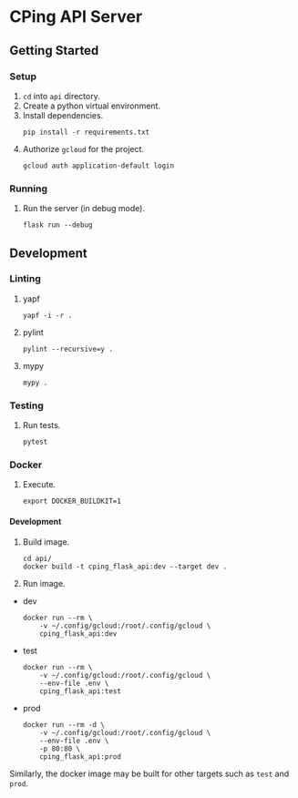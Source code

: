 # CPing API Server

## Getting Started

### Setup
1. `cd` into `api` directory.
2. Create a python virtual environment.
3. Install dependencies.
    ```
    pip install -r requirements.txt
    ```
4. Authorize `gcloud` for the project.
    ```
    gcloud auth application-default login
    ```

### Running
1. Run the server (in debug mode).
    ```
    flask run --debug
    ```

## Development

### Linting
1. yapf
    ```
    yapf -i -r .
    ```

2. pylint
    ```
    pylint --recursive=y .
    ```

3. mypy
    ```
    mypy .
    ```

### Testing
1. Run tests.
    ```
    pytest
    ```

### Docker
1. Execute.
    ```
    export DOCKER_BUILDKIT=1
    ```

#### Development
1. Build image.
    ```
    cd api/
    docker build -t cping_flask_api:dev --target dev .
    ```
2. Run image.
- dev
    ```
    docker run --rm \
        -v ~/.config/gcloud:/root/.config/gcloud \
        cping_flask_api:dev
    ```
- test
    ```
    docker run --rm \
        -v ~/.config/gcloud:/root/.config/gcloud \
        --env-file .env \
        cping_flask_api:test
    ```
- prod
    ```
    docker run --rm -d \
        -v ~/.config/gcloud:/root/.config/gcloud \
        --env-file .env \
        -p 80:80 \
        cping_flask_api:prod
    ```

Similarly, the docker image may be built for other targets such as `test` and `prod`.
